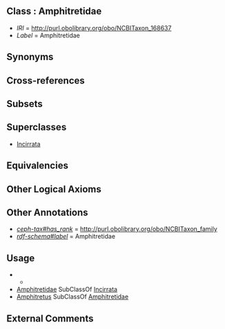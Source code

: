 
## Class : Amphitretidae

 * *IRI* = http://purl.obolibrary.org/obo/NCBITaxon_168637
 * *Label* = Amphitretidae

## Synonyms


## Cross-references


## Subsets


## Superclasses

 * [Incirrata](../../NCBITaxon/46/NCBITaxon_6646.md)

## Equivalencies


## Other Logical Axioms


## Other Annotations

 * *[ceph-tax#has_rank](../../ceph-tax#has/nk/ceph-tax#has_rank.md)* = http://purl.obolibrary.org/obo/NCBITaxon_family
 * *[rdf-schema#label](../../el/rdf-schema#label.md)* = Amphitretidae

## Usage

 * -
 * [Amphitretidae](../../NCBITaxon/37/NCBITaxon_168637.md) SubClassOf [Incirrata](../../NCBITaxon/46/NCBITaxon_6646.md)
 * [Amphitretus](../../NCBITaxon/38/NCBITaxon_168638.md) SubClassOf [Amphitretidae](../../NCBITaxon/37/NCBITaxon_168637.md)

## External Comments


